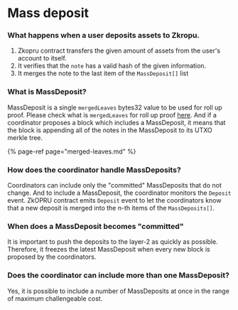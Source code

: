 # Mass deposit

### **What happens when a user deposits assets to Zkropu.**

1. Zkopru contract transfers the given amount of assets from the user's account to itself.
2. It verifies that the `note` has a valid hash of the given information.
3. It merges the note to the last item of the `MassDeposit[]` list

### **What is MassDeposit?**

MassDeposit is a single `mergedLeaves` bytes32 value to be used for roll up proof. Please check what is `mergedLeaves` for roll up proof [here](https://github.com/wilsonbeam/zk-optimistic-rollup/wiki/Merged-leaves-for-merkle-tree-roll-up-proof). And if a coordinator proposes a block which includes a MassDeposit, it means that the block is appending all of the notes in the MassDeposit to its UTXO merkle tree.

{% page-ref page="merged-leaves.md" %}

### **How does the coordinator handle MassDeposits?**

Coordinators can include only the "committed" MassDeposits that do not change. And to include a MassDeposit, the coordinator monitors the `Deposit` event. ZkOPRU contract emits `Deposit` event to let the coordinators know that a new deposit is merged into the n-th items of the `MassDeposits[]`.

### **When does a MassDeposit becomes "committed"**

It is important to push the deposits to the layer-2 as quickly as possible. Therefore, it freezes the latest MassDeposit when every new block is proposed by the coordinators.

### **Does the coordinator can include more than one MassDeposit?**

Yes, it is possible to include a number of MassDeposits at once in the range of maximum challengeable cost.

